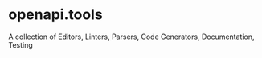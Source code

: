 # openapi.tools
A collection of Editors, Linters, Parsers, Code Generators,  Documentation, Testing
